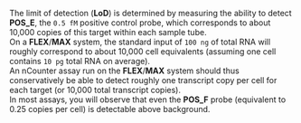 The limit of detection (**LoD**) is determined by measuring the ability to detect **POS_E**, the `0.5 fM` positive control probe, which corresponds to about 10,000 copies of this target within each sample tube.  
On a **FLEX**/**MAX** system, the standard input of `100 ng` of total RNA will roughly correspond to about 10,000 cell equivalents (assuming one cell contains `10 pg` total RNA on average).  
An nCounter assay run on the **FLEX**/**MAX** system should thus conservatively be able to detect roughly one transcript copy per cell for each target (or 10,000 total transcript copies).  
In most assays, you will observe that even the **POS_F** probe (equivalent to 0.25 copies per cell) is detectable above background.

<!--
To determine whether **POS_E** is detectable, it can be compared to the counts for the negative control probes.  
Every nCounter Gene Expression assay is manufactured with eight negative control probes that should not hybridize to any targets within the sample.  
Counts from these will approximate general non-specific binding of probes within the samples being run.  
The counts of **POS_E** should be higher than two times the standard deviation above the mean of the negative control. 
-->
